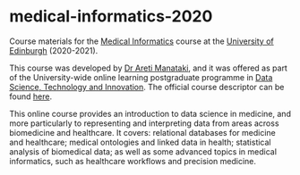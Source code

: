 # medical-informatics-2020
Course materials for the [Medical Informatics](https://github.com/amanatak/medical-informatics-2020/) course at the [University of Edinburgh](https://www.ed.ac.uk/) (2020-2021).

This course was developed by [Dr Areti Manataki](http://homepages.ed.ac.uk/amanatak/), and it was offered as part of the University-wide online learning postgraduate programme in [Data Science, Technology and Innovation](https://www.ed.ac.uk/bayes/about-us/education/data-science-technology-and-innovation). The official course descriptor can be found [here](http://www.drps.ed.ac.uk/20-21/dpt/cxmclm11037.htm).

This online course provides an introduction to data science in medicine, and more particularly to representing and interpreting data from areas across biomedicine and healthcare. It covers: relational databases for medicine and healthcare; medical ontologies and linked data in health; statistical analysis of biomedical data; as well as some advanced topics in medical informatics, such as healthcare workflows and precision medicine.
